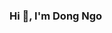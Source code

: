 ### Hi 👋, I'm Dong Ngo
<!--
[![Viewer](https://komarev.com/ghpvc/?username=andyngojs&color=1A8FE3&style=flat)](https://github.com/andyngojs)

I'm a React Native developer from Vietnam, based in Hanoi.

 - 🔭 I’m currently working at <a href="https://github.com/dobeeteam">DOBEETEAM</a>
- ❤️ I love writing code and learning anything about it
- 📫 How to reach me: [Facebook](https://fb.com/)
 -->
<!--
### Technologies and Tools
![Javascript Logo](https://img.shields.io/badge/JavaScript-282C34?logo=javascript&logoColor=F7DF1E&style=flat)
![Typescript Logo](https://img.shields.io/badge/TypeScript-282C34?logo=typescript&logoColor=3178C6&style=flat)
![React Logo](https://img.shields.io/badge/React-282C34?logo=react&logoColor=61DAFB&style=flat)
![Redux logo](https://img.shields.io/badge/Redux-282C34?logo=redux&logoColor=764ABC&style=flat)
![Nodejs logo](https://img.shields.io/badge/Node.js-282C34?logo=node.js&logoColor=00F200&style=flat)
![Express logo](https://img.shields.io/badge/Express-282C34?logo=express&logoColor=FFFFFF&style=flat)
![MongoDB logo](https://img.shields.io/badge/MongoDB-282C34?logo=mongodb&logoColor=47A248&style=flat)
![HTML logo](https://img.shields.io/badge/HTML5-282C34?logo=html5&logoColor=E34F26&style=flat)
![CSS logo](https://img.shields.io/badge/CSS3-282C34?logo=css3&logoColor=1572B6&style=flat)
![SASS logo](https://img.shields.io/badge/Sass-282C34?logo=sass&logoColor=CC6699&style=flat)
![Git logo](https://img.shields.io/badge/git-282C34?logo=git&logoColor=F05032&style=flat)
![VSCode logo](https://img.shields.io/badge/VS%20Code-282C34?logo=visual-studio-code&logoColor=007ACC&style=flat)
![Firebase logo](https://img.shields.io/badge/Firebase-282C34?logo=firebase&logoColor=FFCA28&style=flat)
-->
<!--
<h3 align="center">🔥 GitHub Stats 🔥</h3>
<div align="center">
    <a href="#" title="Andyngojs">
        <img width="315" align="center" src="https://github-readme-stats.vercel.app/api/top-langs/?username=andyngojs&layout=compact&show_icons=true&langs_count=8&hide_border=true&hide=less,powershell,Ruby,Objective-C,Objective-C%2b%2b,Starlark" />
    </a>
    <a href="#" title="Andyngojs">
        <img align="right" width="434" src="https://github-readme-stats.vercel.app/api?username=andyngojs&show_icons=true&hide_border=true" />
    </a>
</div>
-->
